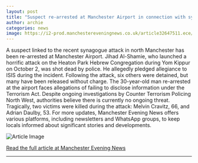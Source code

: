```yaml
---
layout: post
title: "Suspect re-arrested at Manchester Airport in connection with synagogue attack probe"
author: archie
categories: news
image: https://i2-prod.manchestereveningnews.co.uk/article32647511.ece/ALTERNATES/s1200/0_Manchester-synagogue-incident.jpg
---
```

A suspect linked to the recent synagogue attack in north Manchester has been re-arrested at Manchester Airport. Jihad Al-Shamie, who launched a horrific attack on the Heaton Park Hebrew Congregation during Yom Kippur on October 2, was shot dead by police. He allegedly pledged allegiance to ISIS during the incident. Following the attack, six others were detained, but many have been released without charge. The 30-year-old man re-arrested at the airport faces allegations of failing to disclose information under the Terrorism Act. Despite ongoing investigations by Counter Terrorism Policing North West, authorities believe there is currently no ongoing threat. Tragically, two victims were killed during the attack: Melvin Cravitz, 66, and Adrian Daulby, 53. For more updates, Manchester Evening News offers various platforms, including newsletters and WhatsApp groups, to keep locals informed about significant stories and developments.

![Article Image](https://i2-prod.manchestereveningnews.co.uk/article32647511.ece/ALTERNATES/s1200/0_Manchester-synagogue-incident.jpg)

[Read the full article at Manchester Evening News](https://www.manchestereveningnews.co.uk/news/greater-manchester-news/suspect-re-arrested-manchester-airport-32647508)

---
